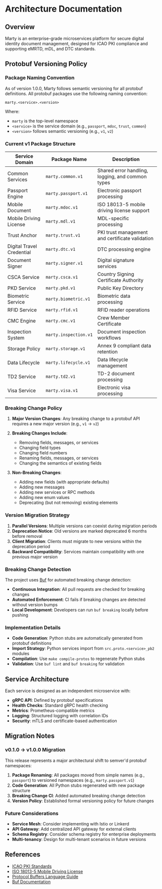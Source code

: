 # Architecture Documentation

## Overview

Marty is an enterprise-grade microservices platform for secure digital identity document management, designed for ICAO PKI compliance and supporting eMRTD, mDL, and DTC standards.

## Protobuf Versioning Policy

### Package Naming Convention

As of version 1.0.0, Marty follows semantic versioning for all protobuf definitions. All protobuf packages use the following naming convention:

```
marty.<service>.<version>
```

Where:
- `marty` is the top-level namespace
- `<service>` is the service domain (e.g., `passport`, `mdoc`, `trust`, `common`)
- `<version>` follows semantic versioning (e.g., `v1`, `v2`)

### Current v1 Package Structure

| Service Domain | Package Name | Description |
|---|---|---|
| Common Services | `marty.common.v1` | Shared error handling, logging, and common types |
| Passport Engine | `marty.passport.v1` | Electronic passport processing |
| Mobile Document | `marty.mdoc.v1` | ISO 18013-5 mobile driving license support |
| Mobile Driving License | `marty.mdl.v1` | MDL-specific processing |
| Trust Anchor | `marty.trust.v1` | PKI trust management and certificate validation |
| Digital Travel Credential | `marty.dtc.v1` | DTC processing engine |
| Document Signer | `marty.signer.v1` | Digital signature services |
| CSCA Service | `marty.csca.v1` | Country Signing Certificate Authority |
| PKD Service | `marty.pkd.v1` | Public Key Directory |
| Biometric Service | `marty.biometric.v1` | Biometric data processing |
| RFID Service | `marty.rfid.v1` | RFID reader operations |
| CMC Engine | `marty.cmc.v1` | Crew Member Certificate |
| Inspection System | `marty.inspection.v1` | Document inspection workflows |
| Storage Policy | `marty.storage.v1` | Annex 9 compliant data retention |
| Data Lifecycle | `marty.lifecycle.v1` | Data lifecycle management |
| TD2 Service | `marty.td2.v1` | TD-2 document processing |
| Visa Service | `marty.visa.v1` | Electronic visa processing |

### Breaking Change Policy

1. **Major Version Changes**: Any breaking change to a protobuf API requires a new major version (e.g., `v1` → `v2`)

2. **Breaking Changes Include**:
   - Removing fields, messages, or services
   - Changing field types
   - Changing field numbers
   - Renaming fields, messages, or services
   - Changing the semantics of existing fields

3. **Non-Breaking Changes**:
   - Adding new fields (with appropriate defaults)
   - Adding new messages
   - Adding new services or RPC methods
   - Adding new enum values
   - Deprecating (but not removing) existing elements

### Version Migration Strategy

1. **Parallel Versions**: Multiple versions can coexist during migration periods
2. **Deprecation Notice**: Old versions are marked deprecated 6 months before removal
3. **Client Migration**: Clients must migrate to new versions within the deprecation period
4. **Backward Compatibility**: Services maintain compatibility with one previous major version

### Breaking Change Detection

The project uses [Buf](https://buf.build) for automated breaking change detection:

- **Continuous Integration**: All pull requests are checked for breaking changes
- **Automated Enforcement**: CI fails if breaking changes are detected without version bumps
- **Local Development**: Developers can run `buf breaking` locally before pushing

### Implementation Details

- **Code Generation**: Python stubs are automatically generated from protobuf definitions
- **Import Strategy**: Python services import from `src.proto.<service>_pb2` modules
- **Compilation**: Use `make compile-protos` to regenerate Python stubs
- **Validation**: Use `buf lint` and `buf breaking` for validation

## Service Architecture

Each service is designed as an independent microservice with:

- **gRPC API**: Defined by protobuf specifications
- **Health Checks**: Standard gRPC health checking
- **Metrics**: Prometheus-compatible metrics
- **Logging**: Structured logging with correlation IDs
- **Security**: mTLS and certificate-based authentication

## Migration Notes

### v0.1.0 → v1.0.0 Migration

This release represents a major architectural shift to semver'd protobuf namespaces:

1. **Package Renaming**: All packages moved from simple names (e.g., `passport`) to versioned namespaces (e.g., `marty.passport.v1`)
2. **Code Generation**: All Python stubs regenerated with new package structure
3. **Breaking Change CI**: Added automated breaking change detection
4. **Version Policy**: Established formal versioning policy for future changes

### Future Considerations

- **Service Mesh**: Consider implementing with Istio or Linkerd
- **API Gateway**: Add centralized API gateway for external clients
- **Schema Registry**: Consider schema registry for enterprise deployments
- **Multi-tenancy**: Design for multi-tenant scenarios in future versions

## References

- [ICAO PKI Standards](https://www.icao.int/Security/FAL/PKI/Pages/default.aspx)
- [ISO 18013-5 Mobile Driving License](https://www.iso.org/standard/69084.html)
- [Protocol Buffers Language Guide](https://developers.google.com/protocol-buffers/docs/proto3)
- [Buf Documentation](https://docs.buf.build/)